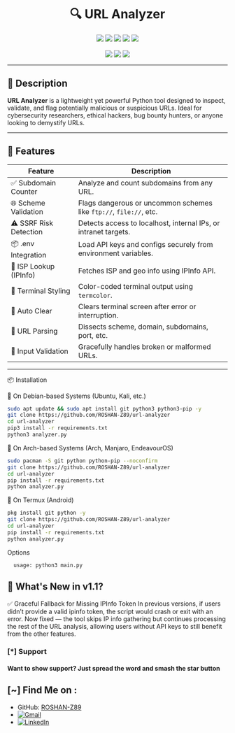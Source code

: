 <h1 align="center">🔍 URL Analyzer</h1>

<p align="center">
  <img src="https://img.shields.io/badge/Version-1.0-blue?style=for-the-badge">
  <img src="https://img.shields.io/github/stars/ROSHAN-Z89/url-analyzer?style=for-the-badge&color=orange">
  <img src="https://img.shields.io/github/forks/ROSHAN-Z89/url-analyzer?style=for-the-badge&color=purple">
  <img src="https://img.shields.io/github/issues/ROSHAN-Z89/url-analyzer?style=for-the-badge&color=red">
  <img src="https://img.shields.io/github/license/ROSHAN-Z89/url-analyzer?style=for-the-badge&color=blue">
  <br><br>
  <img src="https://img.shields.io/badge/Author-ROSHAN--Z89-green?style=flat-square">
  <img src="https://img.shields.io/badge/Open%20Source-Yes-cyan?style=flat-square">
  <img src="https://img.shields.io/badge/Written%20In-Python-blue?style=flat-square">
</p>

---

## 🧠 Description

**URL Analyzer** is a lightweight yet powerful Python tool designed to inspect, validate, and flag potentially malicious or suspicious URLs. Ideal for cybersecurity researchers, ethical hackers, bug bounty hunters, or anyone looking to demystify URLs.

---

## 🚀 Features

| Feature | Description |
|--------|-------------|
| ✅ Subdomain Counter | Analyze and count subdomains from any URL. |
| 🌐 Scheme Validation | Flags dangerous or uncommon schemes like `ftp://`, `file://`, etc. |
| ⚠️ SSRF Risk Detection | Detects access to localhost, internal IPs, or intranet targets. |
| 📦 .env Integration | Load API keys and configs securely from environment variables. |
| 🧠 ISP Lookup (IPInfo) | Fetches ISP and geo info using IPInfo API. |
| 🎨 Terminal Styling | Color-coded terminal output using `termcolor`. |
| 🧹 Auto Clear | Clears terminal screen after error or interruption. |
| 🧪 URL Parsing | Dissects scheme, domain, subdomains, port, etc. |
| 🔎 Input Validation | Gracefully handles broken or malformed URLs. |

---

📦 Installation

🔧 On Debian-based Systems (Ubuntu, Kali, etc.)
```bash
sudo apt update && sudo apt install git python3 python3-pip -y
git clone https://github.com/ROSHAN-Z89/url-analyzer
cd url-analyzer
pip3 install -r requirements.txt
python3 analyzer.py
```
🧪 On Arch-based Systems (Arch, Manjaro, EndeavourOS)
```bash
sudo pacman -S git python python-pip --noconfirm
git clone https://github.com/ROSHAN-Z89/url-analyzer
cd url-analyzer
pip install -r requirements.txt
python analyzer.py

```
📱 On Termux (Android)
```bash
pkg install git python -y
git clone https://github.com/ROSHAN-Z89/url-analyzer
cd url-analyzer
pip install -r requirements.txt
python analyzer.py
```
Options
```
  usage: python3 main.py
```
## 📌 What's New in v1.1?
✅ Graceful Fallback for Missing IPInfo Token
In previous versions, if users didn’t provide a valid ipinfo token, the script would crash or exit with an error.
Now fixed — the tool skips IP info gathering but continues processing the rest of the URL analysis, allowing users without API keys to still benefit from the other features.  
  
### [*] Support
####  Want to show support? Just spread the word and smash the star button


## [~] Find Me on :

- GitHub: [ROSHAN-Z89](https://github.com/ROSHAN-Z89)
- [![Gmail](https://img.shields.io/badge/Gmail-Rouson%20Das-green?style=for-the-badge&logo=gmail)](mailto:rouson.ece@gmail.com)
- [![LinkedIn](https://img.shields.io/badge/LinkedIn-Rouson%20Das-blue?style=for-the-badge&logo=linkedin)](https://www.linkedin.com/in/rouson-das-563b52284/)
